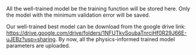 All the well-trained model be the training function will be stored here.
Only the model with the minimum validation error will be saved.

Our well-trained best model can be download from the google drive link: https://drive.google.com/drive/folders/1NFUTkvSoubaTnrcjHf0R29J66E-uJEBz?usp=sharing. By now, all the physics-informed trained model parameters are uploaded.